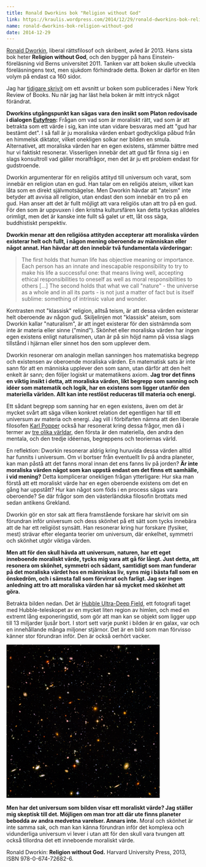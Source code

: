```yaml
---
title: Ronald Dworkins bok "Religion without God"
link: https://kraulis.wordpress.com/2014/12/29/ronald-dworkins-bok-religion-without-god/
name: ronald-dworkins-bok-religion-without-god
date: 2014-12-29
---
```

[Ronald Dworkin](http://en.wikipedia.org/wiki/Ronald_Dworkin), liberal rättsfilosof och skribent, avled år 2013. Hans sista bok heter **Religion without God**, och den bygger på hans Einstein-föreläsning vid Berns universitet 2011. Tanken var att boken skulle utveckla föreläsningens text, men sjukdom förhindrade detta. Boken är därför en liten volym på endast ca 160 sidor.

Jag har [tidigare skrivit](/posts/) om ett avsnitt ur boken som publicerades i New York Review of Books. Nu när jag har läst hela boken är mitt intryck något förändrat.

**Dworkins utgångspunkt kan sägas vara den insikt som Platon redovisade i dialogen [Eutyfron](http://en.wikipedia.org/wiki/Euthyphro):** Frågan om vad som är moraliskt rätt, vad som är att betrakta som ett värde i sig, kan inte utan vidare besvaras med att "gud har bestämt det". I så fall är ju moraliska värden enbart godtyckliga påbud från en himmelsk diktator, vilket onekligen solkar ner bilden en smula. Alternativet, att moraliska värden har en egen existens, stämmer bättre med hur vi faktiskt resonerar. Visserligen innebär det att gud får finna sig i en slags konsultroll vad gäller moralfrågor, men det är ju ett problem endast för gudstroende.

Dworkin argumenterar för en religiös attityd till universum och varat, som innebär  en religion utan en gud. Han talar om en religiös ateism, vilket kan låta som en direkt självmotsägelse. Men Dworkin hävdar att "ateism" inte betyder att avvisa all religion, utan endast den som innebär en tro på en gud. Han anser att det är fullt möjligt att vara religiös utan att tro på en gud. För den som är uppvuxen i den kristna kultursfären kan detta tyckas alldeles orimligt, men det är kanske inte fullt så galet ur ett, låt oss säga, buddhistiskt perspektiv.

**Dworkin menar att den religiösa attityden accepterar att moraliska värden existerar helt och fullt, i någon mening oberoende av människan eller något annat. Han hävdar att den innebär två fundamentala värderingar:**



> The first holds that human life has objective meaning or importance. Each person has an innate and inescapable responsibility to try to make his life a successful one: that means living well, accepting ethical responsibilities to oneself as well as moral responsibilities to others [...] The second holds that what we call "nature" - the universe as a whole and in all its parts - is not just a matter of fact but is itself sublime: something of intrinsic value and wonder.

Kontrasten mot "klassisk" religion, alltså teism, är att dessa värden existerar helt oberoende av någon gud. Skiljelinjen mot "klassisk" ateism, som Dworkin kallar "naturalism", är att inget existerar för den sistnämnda som inte är materia eller sinne ("mind"). Skönhet eller moraliska värden har ingen egen existens enligt naturalismen, utan är på sin höjd namn på vissa slags tillstånd i hjärnan eller sinnet hos den som upplever dem.

Dworkin resonerar om analogin mellan sanningen hos matematiska begrepp och existensen av oberoende moraliska värden. En matematisk sats är inte sann för att en människa upplever den som sann, utan därför att den helt enkelt är sann; den följer logiskt ur matematikens axiom. **Jag tror det finns en viktig insikt i detta, att moraliska värden, likt begrepp som sanning och idéer som matematik och logik, har en existens som ligger utanför den materiella världen. Allt kan inte restlöst reduceras till materia och energi.**

Ett sådant begrepp som sanning har en egen existens, även om det är mycket svårt att säga vilken konkret relation det egentligen har till ett universum av materia och energi. Jag vill i förbifarten nämna att den liberale filosofen [Karl Popper](http://en.wikipedia.org/wiki/Karl_Popper) också har resonerat kring dessa frågor, men då i termer av [tre olika världar](http://en.wikipedia.org/wiki/Popper%27s_three_worlds), den första är den materiella, den andra den mentala, och den tredje idéernas, begreppens och teoriernas värld.

En reflektion: Dworkin resonerar aldrig kring huruvida dessa värden alltid har funnits i universum. Om vi bortser från eventuellt liv på andra planeter, kan man påstå att det fanns moral innan det ens fanns liv på jorden? **Är inte moraliska värden något som kan uppstå endast om det finns ett samhälle, i vid mening?** Detta komplicerar onekligen frågan ytterligare: Hur ska man förstå att ett moraliskt värde har en egen oberoende existens om det en gång har uppstått? Hur kan något som föds i en process sägas vara oberoende? Se där frågor som den västerländska filosofin brottats med sedan antikens Grekland.

Dworkin gör en stor sak att flera framstående forskare har skrivit om sin förundran inför universum och dess skönhet på ett sätt som tycks innebära att de har ett religiöst synsätt. Han resonerar kring hur forskare (fysiker, mest) strävar efter eleganta teorier om universum, där enkelhet, symmetri och skönhet utgör viktiga värden.

**Men att för den skull hävda att universum, naturen, har ett eget inneboende moraliskt värde, tycks mig vara att gå för långt. Just detta, att resonera om skönhet, symmetri och sådant, samtidigt som man funderar på det moraliska värdet hos en människas liv, syns mig i bästa fall som en önskedröm, och i sämsta fall som förvirrat och farligt. Jag ser ingen anledning att tro att moraliska värden har så mycket med skönhet att göra.**

Betrakta bilden nedan. Det är [Hubble Ultra-Deep Field](http://en.wikipedia.org/wiki/Hubble_Ultra-Deep_Field), ett fotografi taget med Hubble-teleskopet av en mycket liten region av himlen, och med en extremt lång exponeringstid, som gör att man kan se objekt som ligger upp till 13 miljarder ljusår bort. I stort sett varje punkt i bilden är en galax, var och en innehållande många miljoner stjärnor. Det är en bild som man förvisso känner stor förundran inför. Den är också oerhört vacker.

[![Hubble_ultra_deep_field_400x400](/files/hubble_ultra_deep_field_400x400.png)](/posts/hubble_ultra_deep_field_400x400.png)

**Men har det universum som bilden visar ett moraliskt värde? Jag ställer mig skeptisk till det. Möjligen om man tror att där ute finns planeter bebodda av andra medvetna varelser. Annars inte.** Moral och skönhet är inte samma sak, och man kan känna förundran inför det komplexa och vidunderliga universum vi lever i utan att för den skull vara tvungen att också tillordna det ett inneboende moraliskt värde.

Ronald Dworkin: **Religion without God.** Harvard University Press, 2013, ISBN 978-0-674-72682-6.

